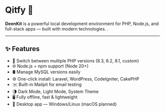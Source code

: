 # Qitfy 🧰

**DeenKit** is a powerful local development environment for PHP, Node.js, and full-stack apps — built with modern technologies.
.

---

## ✨ Features

- 🐘 Switch between multiple PHP versions (8.3, 8.2, 8.1, custom)
- 🌐 Node.js + npm support (Node 20+)
- 🛢️ Manage MySQL versions easily
- ⚙️ One-click install: Laravel, WordPress, CodeIgniter, CakePHP
- ✉️ Built-in Mailpit for email testing
- 🌗 Dark Mode, Light Mode, System Theme
- 🖥️ Fully offline, fast & lightweight
- 🧩 Desktop app — Windows/Linux (macOS planned)
  

